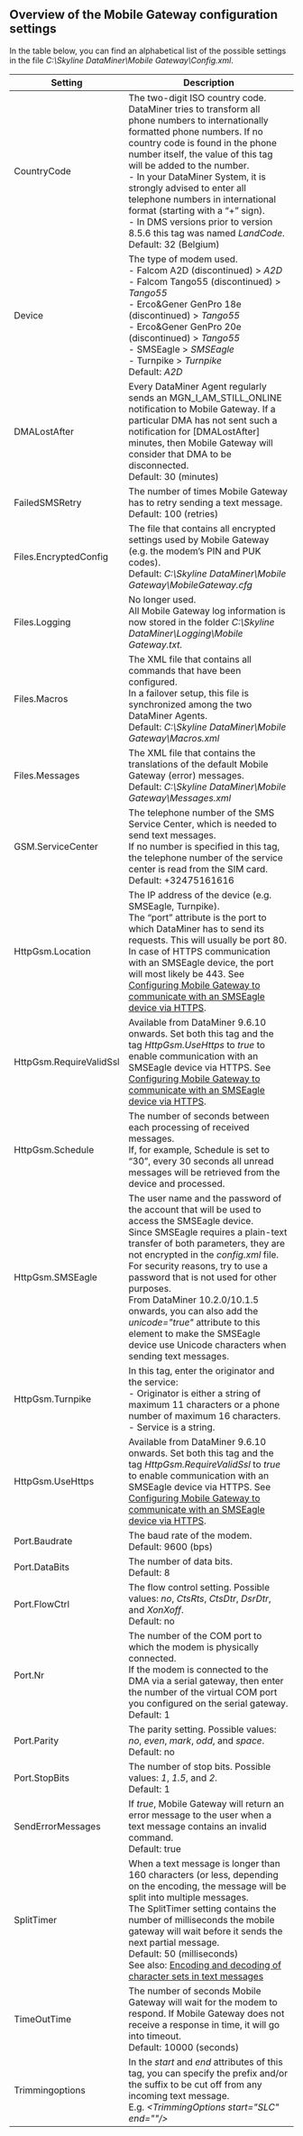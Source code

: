 ## Overview of the Mobile Gateway configuration settings

In the table below, you can find an alphabetical list of the possible settings in the file *C:\\Skyline DataMiner\\Mobile Gateway\\Config.xml*.

| Setting                 | Description                                                                                                                                                                                                                                                                                                                                                                                                                                                                                                                                                                                                                                                                                                                                                                                                                                                                                                 |
|-------------------------|-------------------------------------------------------------------------------------------------------------------------------------------------------------------------------------------------------------------------------------------------------------------------------------------------------------------------------------------------------------------------------------------------------------------------------------------------------------------------------------------------------------------------------------------------------------------------------------------------------------------------------------------------------------------------------------------------------------------------------------------------------------------------------------------------------------------------------------------------------------------------------------------------------------|
| CountryCode             | The two-digit ISO country code.<br> DataMiner tries to transform all phone numbers to internationally formatted phone numbers. If no country code is found in the phone number itself, the value of this tag will be added to the number.<br> -  In your DataMiner System, it is strongly advised to enter all telephone numbers in international format (starting with a “+” sign).<br> -  In DMS versions prior to version 8.5.6 this tag was named *LandCode*.<br> Default: 32 (Belgium)                                                                                                                                                                                                                                                    |
| Device                  | The type of modem used.<br> -  Falcom A2D (discontinued) \> *A2D*<br> -  Falcom Tango55 (discontinued) \> *Tango55*<br> -  Erco&Gener GenPro 18e (discontinued) \> *Tango55*<br> -  Erco&Gener GenPro 20e (discontinued) \> *Tango55*<br> -  SMSEagle \> *SMSEagle*<br> -  Turnpike \> *Turnpike*<br> Default: *A2D* |
| DMALostAfter            | Every DataMiner Agent regularly sends an MGN_I\_AM_STILL_ONLINE notification to Mobile Gateway. If a particular DMA has not sent such a notification for \[DMALostAfter\] minutes, then Mobile Gateway will consider that DMA to be disconnected.<br> Default: 30 (minutes)                                                                                                                                                                                                                                                                                                                                                                                                                                                                                                                                                                                                                                 |
| FailedSMSRetry          | The number of times Mobile Gateway has to retry sending a text message.<br> Default: 100 (retries)                                                                                                                                                                                                                                                                                                                                                                                                                                                                                                                                                                                                                                                                                                                                                                                                          |
| Files.EncryptedConfig   | The file that contains all encrypted settings used by Mobile Gateway (e.g. the modem’s PIN and PUK codes).<br> Default: *C:\\Skyline DataMiner\\Mobile Gateway\\MobileGateway.cfg*                                                                                                                                                                                                                                                                                                                                                                                                                                                                                                                                                                                                                                                                                               |
| Files.Logging           | No longer used.<br> All Mobile Gateway log information is now stored in the folder *C:\\Skyline DataMiner\\Logging\\Mobile Gateway.txt.*                                                                                                                                                                                                                                                                                                                                                                                                                                                                                                                                                                                                                                                                                                                                         |
| Files.Macros            | The XML file that contains all commands that have been configured.<br> In a failover setup, this file is synchronized among the two DataMiner Agents.<br> Default: *C:\\Skyline DataMiner\\Mobile Gateway\\Macros.xml*                                                                                                                                                                                                                                                                                                                                                                                                                                                                                                                                                                                                                                                           |
| Files.Messages          | The XML file that contains the translations of the default Mobile Gateway (error) messages.<br> Default: *C:\\Skyline DataMiner\\Mobile Gateway\\Messages.xml*                                                                                                                                                                                                                                                                                                                                                                                                                                                                                                                                                                                                                                                                                                                   |
| GSM.ServiceCenter       | The telephone number of the SMS Service Center, which is needed to send text messages.<br> If no number is specified in this tag, the telephone number of the service center is read from the SIM card.<br> Default: +32475161616                                                                                                                                                                                                                                                                                                                                                                                                                                                                                                                                                                                                                                                                           |
| HttpGsm.Location        | The IP address of the device (e.g. SMSEagle, Turnpike).<br> The “port” attribute is the port to which DataMiner has to send its requests. This will usually be port 80. In case of HTTPS communication with an SMSEagle device, the port will most likely be 443. See [Configuring Mobile Gateway to communicate with an SMSEagle device via HTTPS](Configuring_Mobile_Gateway_to_communicate_with_an_SMSEagle_device_via_HTTPS.md).                                                                                                                                                                                                                                                                                                                                                                                                                                                                        |
| HttpGsm.RequireValidSsl | Available from DataMiner 9.6.10 onwards. Set both this tag and the tag *HttpGsm.UseHttps* to *true* to enable communication with an SMSEagle device via HTTPS. See [Configuring Mobile Gateway to communicate with an SMSEagle device via HTTPS](Configuring_Mobile_Gateway_to_communicate_with_an_SMSEagle_device_via_HTTPS.md).                                                                                                                                                                                                                                                                                                                                                                                                                                                                                                                     |
| HttpGsm.Schedule        | The number of seconds between each processing of received messages.<br> If, for example, Schedule is set to “30”, every 30 seconds all unread messages will be retrieved from the device and processed.                                                                                                                                                                                                                                                                                                                                                                                                                                                                                                                                                                                                                                                                                                     |
| HttpGsm.SMSEagle        | The user name and the password of the account that will be used to access the SMSEagle device.<br> Since SMSEagle requires a plain-text transfer of both parameters, they are not encrypted in the *config.xml* file. For security reasons, try to use a password that is not used for other purposes.<br> From DataMiner 10.2.0/10.1.5 onwards, you can also add the *unicode="true"* attribute to this element to make the SMSEagle device use Unicode characters when sending text messages.                                                                                                                                                                                                                                                                                                                                                       |
| HttpGsm.Turnpike        | In this tag, enter the originator and the service:<br> -  Originator is either a string of maximum 11 characters or a phone number of maximum 16 characters.<br> -  Service is a string.                                                                                                                                                                                                                                                                                                                                                                                                                                                                                                                                                                                      |
| HttpGsm.UseHttps        | Available from DataMiner 9.6.10 onwards. Set both this tag and the tag *HttpGsm.RequireValidSsl* to *true* to enable communication with an SMSEagle device via HTTPS. See [Configuring Mobile Gateway to communicate with an SMSEagle device via HTTPS](Configuring_Mobile_Gateway_to_communicate_with_an_SMSEagle_device_via_HTTPS.md).                                                                                                                                                                                                                                                                                                                                                                                                                                                                                                              |
| Port.Baudrate           | The baud rate of the modem.<br> Default: 9600 (bps)                                                                                                                                                                                                                                                                                                                                                                                                                                                                                                                                                                                                                                                                                                                                                                                                                                                         |
| Port.DataBits           | The number of data bits.<br> Default: 8                                                                                                                                                                                                                                                                                                                                                                                                                                                                                                                                                                                                                                                                                                                                                                                                                                                                     |
| Port.FlowCtrl           | The flow control setting. Possible values: *no*, *CtsRts*, *CtsDtr*, *DsrDtr*, and *XonXoff*.<br> Default: no                                                                                                                                                                                                                                                                                                                                                                                                                                                                                                                                                                                                                                                        |
| Port.Nr                 | The number of the COM port to which the modem is physically connected.<br> If the modem is connected to the DMA via a serial gateway, then enter the number of the virtual COM port you configured on the serial gateway.<br> Default: 1                                                                                                                                                                                                                                                                                                                                                                                                                                                                                                                                                                                                                                                                    |
| Port.Parity             | The parity setting. Possible values: *no*, *even*, *mark*, *odd*, and *space*.<br> Default: no                                                                                                                                                                                                                                                                                                                                                                                                                                                                                                                                                                                                                                                                       |
| Port.StopBits           | The number of stop bits. Possible values: *1*, *1.5*, and *2*.<br> Default: 1                                                                                                                                                                                                                                                                                                                                                                                                                                                                                                                                                                                                                                                                                                                                              |
| SendErrorMessages       | If *true*, Mobile Gateway will return an error message to the user when a text message contains an invalid command.<br> Default: true                                                                                                                                                                                                                                                                                                                                                                                                                                                                                                                                                                                                                                                                                                                                            |
| SplitTimer              | When a text message is longer than 160 characters (or less, depending on the encoding, the message will be split into multiple messages.<br> The SplitTimer setting contains the number of milliseconds the mobile gateway will wait before it sends the next partial message.<br> Default: 50 (milliseconds)<br> See also: [Encoding and decoding of character sets in text messages](Encoding_and_decoding_of_character_sets_in_text_messages.md)                                                                                                                                                                                                                                                                                                                                                                     |
| TimeOutTime             | The number of seconds Mobile Gateway will wait for the modem to respond. If Mobile Gateway does not receive a response in time, it will go into timeout.<br> Default: 10000 (seconds)                                                                                                                                                                                                                                                                                                                                                                                                                                                                                                                                                                                                                                                                                                                       |
| Trimmingoptions         | In the *start* and *end* attributes of this tag, you can specify the prefix and/or the suffix to be cut off from any incoming text message.<br> E.g. *\<TrimmingOptions start="SLC" end=""/>*                                                                                                                                                                                                                                                                                                                                                                                                                                                                                                                                                                                                                      |
